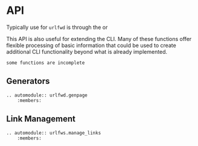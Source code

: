 # API

Typically use for  `urlfwd` is through the [](gh) or [](cli)

This API is also useful for extending the CLI.  Many of these functions offer flexible processing of basic information that could be used to create additional CLI functionality beyond what is already implemented. 

```{warning}
some functions are incomplete
```

## Generators

```{eval-rst}
.. automodule:: urlfwd.genpage
    :members:
```

## Link Management

```{eval-rst}
.. automodule:: urlfws.manage_links
    :members:
```

